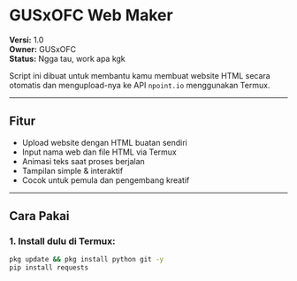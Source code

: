 # GUSxOFC Web Maker

**Versi:** 1.0  
**Owner:** GUSxOFC  
**Status:** Ngga tau, work apa kgk

Script ini dibuat untuk membantu kamu membuat website HTML secara otomatis dan mengupload-nya ke API `npoint.io` menggunakan Termux.

---

## Fitur

- Upload website dengan HTML buatan sendiri
- Input nama web dan file HTML via Termux
- Animasi teks saat proses berjalan
- Tampilan simple & interaktif
- Cocok untuk pemula dan pengembang kreatif

---

## Cara Pakai

### 1. Install dulu di Termux:

```bash
pkg update && pkg install python git -y
pip install requests
